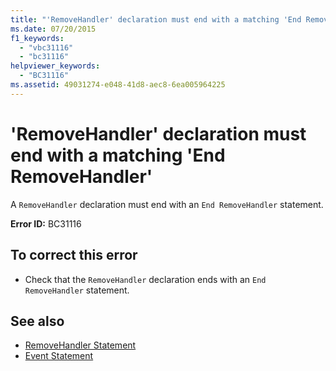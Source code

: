 ```yaml
---
title: "'RemoveHandler' declaration must end with a matching 'End RemoveHandler'"
ms.date: 07/20/2015
f1_keywords: 
  - "vbc31116"
  - "bc31116"
helpviewer_keywords: 
  - "BC31116"
ms.assetid: 49031274-e048-41d8-aec8-6ea005964225
---
```

# 'RemoveHandler' declaration must end with a matching 'End RemoveHandler'
A `RemoveHandler` declaration must end with an `End RemoveHandler` statement.  
  
 **Error ID:** BC31116  
  
## To correct this error  
  
- Check that the `RemoveHandler` declaration ends with an `End RemoveHandler` statement.  
  
## See also

- [RemoveHandler Statement](../../visual-basic/language-reference/statements/removehandler-statement.md)
- [Event Statement](../../visual-basic/language-reference/statements/event-statement.md)
